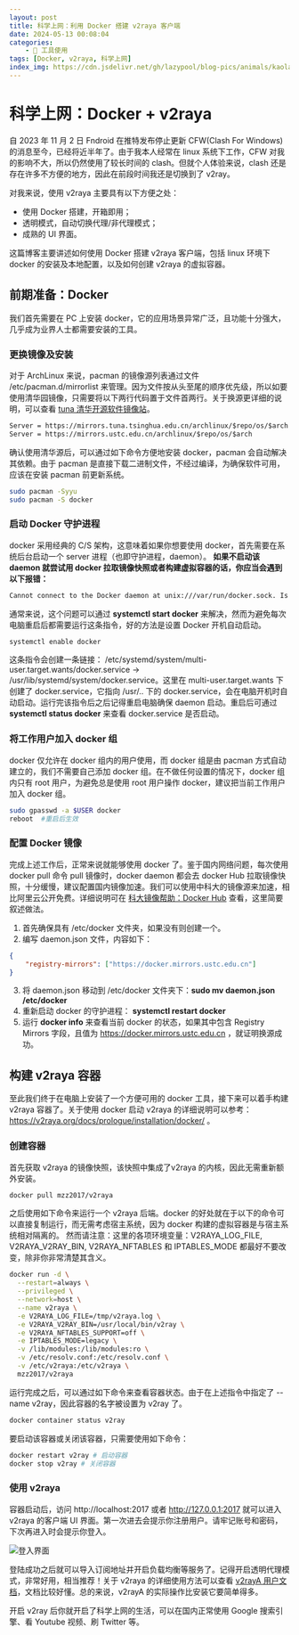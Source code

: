 ```yaml
---
layout: post
title: 科学上网：利用 Docker 搭建 v2raya 客户端
date: 2024-05-13 00:08:04
categories:
    - 🔧 工具使用
tags: [Docker, v2raya, 科学上网]
index_img: https://cdn.jsdelivr.net/gh/lazypool/blog-pics/animals/kaola.png
---
```


# 科学上网：Docker + v2raya

自 2023 年 11 月 2 日 Fndroid 在推特发布停止更新 CFW(Clash For Windows) 的消息至今，已经将近半年了。由于我本人经常在 linux 系统下工作，CFW 对我的影响不大，所以仍然使用了较长时间的 clash。但就个人体验来说，clash 还是存在许多不方便的地方，因此在前段时间我还是切换到了 v2ray。

对我来说，使用 v2raya 主要具有以下方便之处：

- 使用 Docker 搭建，开箱即用；
- 透明模式，自动切换代理/非代理模式；
- 成熟的 UI 界面。

这篇博客主要讲述如何使用 Docker 搭建 v2raya 客户端，包括 linux 环境下 docker 的安装及本地配置，以及如何创建 v2raya 的虚拟容器。

## 前期准备：Docker

我们首先需要在 PC 上安装 docker，它的应用场景异常广泛，且功能十分强大，几乎成为业界人士都需要安装的工具。

### 更换镜像及安装

对于 ArchLinux 来说，pacman 的镜像源列表通过文件 /etc/pacman.d/mirrorlist 来管理。因为文件按从头至尾的顺序优先级，所以如要使用清华园镜像，只需要将以下两行代码置于文件首两行。关于换源更详细的说明，可以查看 [tuna 清华开源软件镜像站](https://mirrors.tuna.tsinghua.edu.cn/help/archlinux/)。

```txt
Server = https://mirrors.tuna.tsinghua.edu.cn/archlinux/$repo/os/$arch
Server = https://mirrors.ustc.edu.cn/archlinux/$repo/os/$arch
```

确认使用清华源后，可以通过如下命令方便地安装 docker，pacman 会自动解决其依赖。由于 pacman 是直接下载二进制文件，不经过编译，为确保软件可用，应该在安装 pacman 前更新系统。

```bash
sudo pacman -Syyu
sudo pacman -S docker
```

### 启动 Docker 守护进程

docker 采用经典的 C/S 架构，这意味着如果你想要使用 docker，首先需要在系统后台启动一个 server 进程（也即守护进程，daemon）。 **如果不启动该 daemon 就尝试用 docker 拉取镜像快照或者构建虚拟容器的话，你应当会遇到以下报错：**

```bash
Cannot connect to the Docker daemon at unix:///var/run/docker.sock. Is the docker daemon running?
```

通常来说，这个问题可以通过 **systemctl start docker** 来解决，然而为避免每次电脑重启后都需要运行这条指令，好的方法是设置 Docker 开机自动启动。

```bash
systemctl enable docker
```

这条指令会创建一条链接： /etc/systemd/system/multi-user.target.wants/docker.service → /usr/lib/systemd/system/docker.service。这里在 multi-user.target.wants 下创建了 docker.service，它指向 /usr/.. 下的 docker.service，会在电脑开机时自动启动。运行完该指令后之后记得重启电脑确保 daemon 启动。重启后可通过 **systemctl status docker** 来查看 docker.service 是否启动。

### 将工作用户加入 docker 组

docker 仅允许在 docker 组内的用户使用，而 docker 组是由 pacman 方式自动建立的，我们不需要自己添加 docker 组。在不做任何设置的情况下，docker 组内只有 root 用户，为避免总是使用 root 用户操作 docker，建议把当前工作用户加入 docker 组。

```bash
sudo gpasswd -a $USER docker
reboot  #重启后生效
```

### 配置 Docker 镜像

完成上述工作后，正常来说就能够使用 docker 了。鉴于国内网络问题，每次使用 docker pull 命令 pull 镜像时，docker daemon 都会去 docker Hub 拉取镜像快照，十分缓慢，建议配置国内镜像加速。我们可以使用中科大的镜像源来加速，相比阿里云公开免费。详细说明可在 [科大镜像帮助：Docker Hub](https://mirrors.ustc.edu.cn/help/dockerhub.html) 查看，这里简要叙述做法。

1. 首先确保具有 /etc/docker 文件夹，如果没有则创建一个。
2. 编写 daemon.json 文件，内容如下：

```json
{
	"registry-mirrors": ["https://docker.mirrors.ustc.edu.cn"]
}
```

3. 将 daemon.json 移动到 /etc/docker 文件夹下：**sudo mv daemon.json /etc/docker**
4. 重新启动 docker 的守护进程： **systemctl restart docker**
5. 运行 **docker info** 来查看当前 docker 的状态，如果其中包含 Registry Mirrors 字段，且值为 https://docker.mirrors.ustc.edu.cn ，就证明换源成功。

## 构建 v2raya 容器

至此我们终于在电脑上安装了一个方便可用的 docker 工具，接下来可以着手构建 v2raya 容器了。关于使用 docker 启动 v2raya 的详细说明可以参考： https://v2raya.org/docs/prologue/installation/docker/ 。

### 创建容器

首先获取 v2raya 的镜像快照，该快照中集成了v2raya 的内核，因此无需重新额外安装。

```bash
docker pull mzz2017/v2raya
```

之后使用如下命令来运行一个 v2raya 后端。docker 的好处就在于以下的命令可以直接复制运行，而无需考虑宿主系统，因为 docker 构建的虚拟容器是与宿主系统相对隔离的。
然而请注意：这里的各项环境变量：V2RAYA_LOG_FILE, V2RAYA_V2RAY_BIN, V2RAYA_NFTABLES 和 IPTABLES_MODE 都最好不要改变，除非你非常清楚其含义。

```bash
docker run -d \
  --restart=always \
  --privileged \
  --network=host \
  --name v2raya \
  -e V2RAYA_LOG_FILE=/tmp/v2raya.log \
  -e V2RAYA_V2RAY_BIN=/usr/local/bin/v2ray \
  -e V2RAYA_NFTABLES_SUPPORT=off \
  -e IPTABLES_MODE=legacy \
  -v /lib/modules:/lib/modules:ro \
  -v /etc/resolv.conf:/etc/resolv.conf \
  -v /etc/v2raya:/etc/v2raya \
  mzz2017/v2raya
```

运行完成之后，可以通过如下命令来查看容器状态。由于在上述指令中指定了 --name v2ray，因此容器的名字被设置为 v2ray 了。

```bash
docker container status v2ray
```

要启动该容器或关闭该容器，只需要使用如下命令：

```bash
docker restart v2ray # 启动容器
docker stop v2ray # 关闭容器
```

### 使用 v2raya

容器启动后，访问 http://localhost:2017 或者 http://127.0.0.1:2017 就可以进入 v2raya 的客户端 UI 界面。第一次进去会提示你注册用户。请牢记账号和密码，下次再进入时会提示你登入。

![登入界面](https://cdn.jsdelivr.net/gh/lazypool/blog-pics/blogpost/before2024/20240513_login.png)

登陆成功之后就可以导入订阅地址并开启负载均衡等服务了。记得开启透明代理模式，非常好用，相当推荐！关于 v2raya 的详细使用方法可以查看 [v2rayA 用户文档](https://v2raya.org/docs/prologue/introduction/)，文档比较好懂。总的来说，v2rayA 的实际操作比安装它要简单得多。

开启 v2ray 后你就开启了科学上网的生活，可以在国内正常使用 Google 搜索引擎、看 Youtube 视频、刷 Twitter 等。
